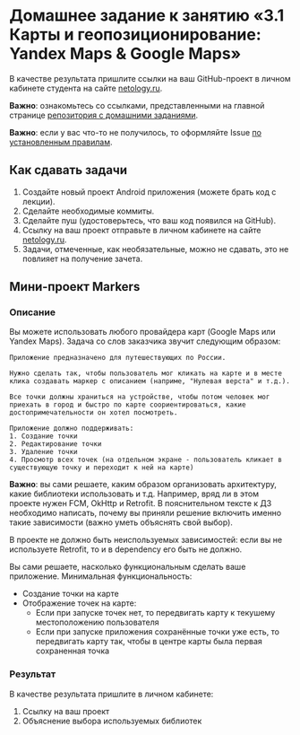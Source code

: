 # Домашнее задание к занятию «3.1 Карты и геопозиционирование: Yandex Maps & Google Maps»

В качестве результата пришлите ссылки на ваш GitHub-проект в личном кабинете студента на сайте [netology.ru](https://netology.ru).

**Важно**: ознакомьтесь со ссылками, представленными на главной странице [репозитория с домашними заданиями](../README.md).

**Важно**: если у вас что-то не получилось, то оформляйте Issue [по установленным правилам](../report-requirements.md).

## Как сдавать задачи

1. Создайте новый проект Android приложения (можете брать код с лекции).
1. Сделайте необходимые коммиты.
1. Сделайте пуш (удостоверьтесь, что ваш код появился на GitHub).
1. Ссылку на ваш проект отправьте в личном кабинете на сайте [netology.ru](https://netology.ru).
1. Задачи, отмеченные, как необязательные, можно не сдавать, это не повлияет на получение зачета.

## Мини-проект Markers

### Описание

Вы можете использовать любого провайдера карт (Google Maps или Yandex Maps). Задача со слов заказчика звучит следующим образом:
```
Приложение предназначено для путешествующих по России.

Нужно сделать так, чтобы пользователь мог кликать на карте и в месте клика создавать маркер с описанием (наприме, "Нулевая верста" и т.д.).

Все точки должны храниться на устройстве, чтобы потом человек мог приехать в город и быстро по карте соориентироваться, какие достопримечательности он хотел посмотреть. 

Приложение должно поддерживать:
1. Создание точки
2. Редактирование точки
3. Удаление точки
4. Просмотр всех точек (на отдельном экране - пользователь кликает в существующую точку и переходит к ней на карте)
```

**Важно**: вы сами решаете, каким образом организовать архитектуру, какие библиотеки использовать и т.д. Например, вряд ли в этом проекте нужен FCM, OkHttp и Retrofit.  В пояснительном тексте к ДЗ необходимо написать, почему вы приняли решение включить именно такие зависимости (важно уметь объяснять свой выбор).

В проекте не должно быть неиспользуемых зависимостей: если вы не используете Retrofit, то и в dependency его быть не должно.

Вы сами решаете, насколько функциональным сделать ваше приложение. 
Минимальная функциональность:
- Создание точки на карте
- Отображение точек на карте:
  - Если при запуске точек нет, то передвигать карту к текушему местоположению пользователя
  - Если при запуске приложения сохранённые точки уже есть, то передвигать карту так, чтобы в центре карты была первая сохраненная точка



### Результат

В качестве результата пришлите в личном кабинете:
1. Ссылку на ваш проект
1. Объяснение выбора используемых библиотек
